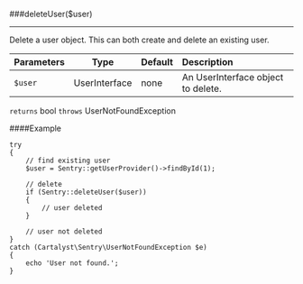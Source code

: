 <a id="deleteUser"></a>
###deleteUser($user)

----------

Delete a user object.  This can both create and delete an existing user.

Parameters                   | Type            | Default       | Description
:--------------------------- | :-------------: | :------------ | :--------------
`$user`                      | UserInterface   | none          | An UserInterface object to delete.

`returns` bool
`throws`  UserNotFoundException

####Example

	try
	{
		// find existing user
		$user = Sentry::getUserProvider()->findById(1);

		// delete
		if (Sentry::deleteUser($user))
		{
			// user deleted
		}

		// user not deleted
	}
	catch (Cartalyst\Sentry\UserNotFoundException $e)
	{
		echo 'User not found.';
	}